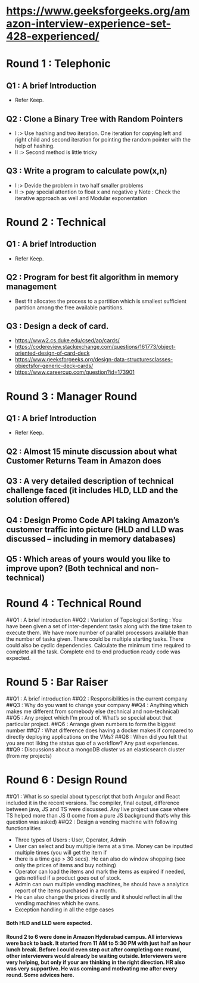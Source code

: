 # https://www.geeksforgeeks.org/amazon-interview-experience-set-428-experienced/

# Round 1 : Telephonic
## Q1 : A brief Introduction
- Refer Keep.
## Q2 : Clone a Binary Tree with Random Pointers
- I :> Use hashing and two iteration. One iteration for copying left and right child and second iteration for pointing the random pointer with the help of hashing.
- II :> Second method is little tricky
## Q3 : Write a program to calculate pow(x,n)
- I :> Devide the problem in two half smaller problems
- II :> pay special attention to float x and negative y
Note : Check the iterative approach as well and Modular exponentation

# Round 2 : Technical
## Q1 : A brief Introduction
- Refer Keep.
## Q2 : Program for best fit algorithm in memory management
- Best fit allocates the process to a partition which is smallest sufficient partition among the free available partitions.
## Q3 : Design a deck of card.
- https://www2.cs.duke.edu/csed/ap/cards/
- https://codereview.stackexchange.com/questions/161773/object-oriented-design-of-card-deck
- https://www.geeksforgeeks.org/design-data-structuresclasses-objectsfor-generic-deck-cards/
- https://www.careercup.com/question?id=173901

# Round 3 : Manager Round
## Q1 : A brief Introduction
- Refer Keep.
## Q2 : Almost 15 minute discussion about what Customer Returns Team in Amazon does
## Q3 : A very detailed description of technical challenge faced (it includes HLD, LLD and the solution offered)
## Q4 : Design Promo Code API taking Amazon’s customer traffic into picture (HLD and LLD was discussed – including in memory databases)
## Q5 : Which areas of yours would you like to improve upon? (Both technical and non-technical)

# Round 4 : Technical Round
##Q1 : A brief introduction
##Q2 : Variation of Topological Sorting : You have been given a set of inter-dependent tasks along with the time taken to execute them. We have more number of parallel processors available than the number of tasks given. There could be multiple starting tasks. There could also be cyclic dependencies. Calculate the minimum time required to complete all the task. Complete end to end production ready code was expected.

# Round 5 : Bar Raiser
##Q1 : A brief introduction
##Q2 : Responsibilities in the current company
##Q3 : Why do you want to change your company
##Q4 : Anything which makes me different from somebody else (technical and non-technical)
##Q5 : Any project which I’m proud of. What’s so special about that particular project.
##Q6 : Arrange given numbers to form the biggest number
##Q7 : What difference does having a docker makes if compared to directly deploying applications on the VMs?
##Q8 : When did you felt that you are not liking the status quo of a workflow? Any past experiences.
##Q9 : Discussions about a mongoDB cluster vs an elasticsearch cluster (from my projects)

# Round 6 : Design Round
##Q1 : What is so special about typescript that both Angular and React included it in the recent versions. Tsc compiler, final output, difference between java, JS and TS were discussed. Any live project use case where TS helped more than JS (I come from a pure JS background that’s why this question was asked)
##Q2 : Design a vending machine with following functionalities
- Three types of Users : User, Operator, Admin
- User can select and buy multiple items at a time. Money can be inputted multiple times (you will get the item if
- there is a time gap > 30 secs). He can also do window shopping (see only the prices of items and buy nothing)
- Operator can load the items and mark the items as expired if needed, gets notified if a product goes out of stock.
- Admin can own multiple vending machines, he should have a analytics report of the items purchased in a month.
- He can also change the prices directly and it should reflect in all the vending machines which he owns.
- Exception handling in all the edge cases

#### Both HLD and LLD were expected.

#### Round 2 to 6 were done in Amazon Hyderabad campus. All interviews were back to back. It started from 11 AM to 5:30 PM with just half an hour lunch break. Before I could even step out after completing one round, other interviewers would already be waiting outside. Interviewers were very helping, but only if your are thinking in the right direction. HR also was very supportive. He was coming and motivating me after every round. Some advices here.